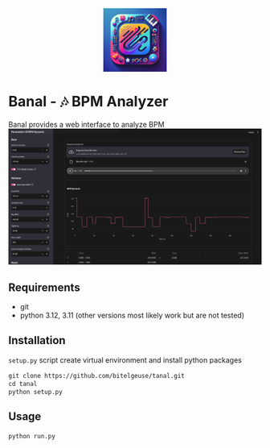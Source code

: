 <div align="center">
  <img src="assets/logo.png" alt="Banal logo" width="25%">
</div>

# Banal - 🎶 BPM Analyzer
Banal provides a web interface to analyze BPM
![Web Interface](./assets/interface.png)
## Requirements
* git
* python 3.12, 3.11 (other versions most likely work but are not tested)
## Installation
`setup.py` script create virtual environment and install python packages
```shell
git clone https://github.com/bitelgeuse/tanal.git
cd tanal
python setup.py
```
## Usage
```shell
python run.py
```
